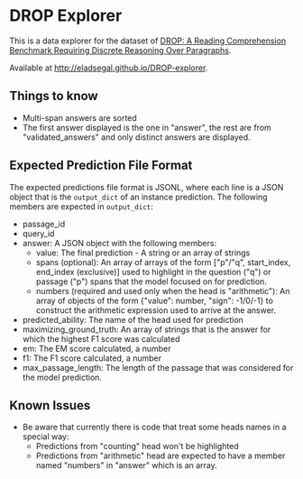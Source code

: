 # DROP Explorer

This is a data explorer for the dataset of [DROP: A Reading Comprehension Benchmark Requiring Discrete Reasoning Over Paragraphs](https://allennlp.org/drop).

Available at http://eladsegal.github.io/DROP-explorer.

## Things to know

- Multi-span answers are sorted
- The first answer displayed is the one in "answer", the rest are from "validated_answers" and only distinct answers are displayed. 

## Expected Prediction File Format

The expected predictions file format is JSONL, where each line is a JSON object that is the `output_dict` of an instance prediction.
The following members are expected in `output_dict`:
- passage_id
- query_id
- answer: A JSON object with the following members:
    - value: The final prediction - A string or an array of strings
    - spans (optional): An array of arrays of the form ["p"/"q", start_index, end_index (exclusive)] used to highlight in the question ("q") or passage ("p") spans that the model focused on for prediction.
    - numbers (required and used only when the head is "arithmetic"): An array of objects of the form {"value": number, "sign": -1/0/-1} to construct the arithmetic expression used to arrive at the answer.
- predicted_ability: The name of the head used for prediction 
- maximizing_ground_truth: An array of strings that is the answer for which the highest F1 score was calculated
- em: The EM score calculated, a number
- f1: The F1 score calculated, a number
- max_passage_length: The length of the passage that was considered for the model prediction.

## Known Issues

- Be aware that currently there is code that treat some heads names in a special way:
    - Predictions from "counting" head won't be highlighted
    - Predictions from "arithmetic" head are expected to have a member named "numbers" in "answer" which is an array.
